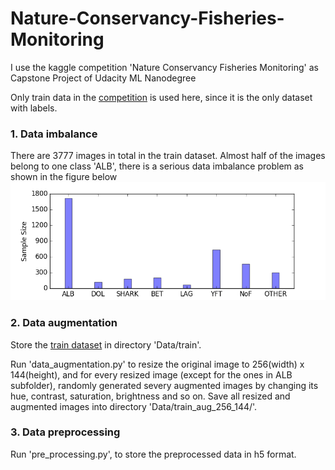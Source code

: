 # Nature-Conservancy-Fisheries-Monitoring
I use the kaggle competition 'Nature Conservancy Fisheries Monitoring' as Capstone Project of Udacity ML Nanodegree

Only train data in the [competition](https://www.kaggle.com/c/the-nature-conservancy-fisheries-monitoring) is used here, since it is the only dataset with labels.

### 1. Data imbalance

There are 3777 images in total in the train dataset. Almost half of the images belong to one class 'ALB', there is a serious data imbalance problem as shown in the figure below ![Train_data_sample_size](https://github.com/jundongq/Nature-Conservancy-Fisheries-Monitoring/blob/master/Train_data_sample_size.png)

### 2. Data augmentation

Store the [train dataset](https://www.kaggle.com/c/the-nature-conservancy-fisheries-monitoring/data) in directory 'Data/train'.

Run 'data_augmentation.py' to resize the original image to 256(width) x 144(height), and for every resized image (except for the ones in ALB subfolder), randomly generated severy augmented images by changing its hue, contrast, saturation, brightness and so on. Save all resized and augmented images into directory 'Data/train_aug_256_144/'.

### 3. Data preprocessing

Run 'pre_processing.py', to store the preprocessed data in h5 format.
